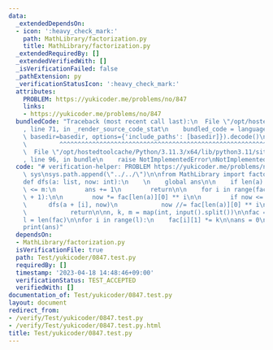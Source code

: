 ```yaml
---
data:
  _extendedDependsOn:
  - icon: ':heavy_check_mark:'
    path: MathLibrary/factorization.py
    title: MathLibrary/factorization.py
  _extendedRequiredBy: []
  _extendedVerifiedWith: []
  _isVerificationFailed: false
  _pathExtension: py
  _verificationStatusIcon: ':heavy_check_mark:'
  attributes:
    PROBLEM: https://yukicoder.me/problems/no/847
    links:
    - https://yukicoder.me/problems/no/847
  bundledCode: "Traceback (most recent call last):\n  File \"/opt/hostedtoolcache/Python/3.11.3/x64/lib/python3.11/site-packages/onlinejudge_verify/documentation/build.py\"\
    , line 71, in _render_source_code_stat\n    bundled_code = language.bundle(stat.path,\
    \ basedir=basedir, options={'include_paths': [basedir]}).decode()\n          \
    \         ^^^^^^^^^^^^^^^^^^^^^^^^^^^^^^^^^^^^^^^^^^^^^^^^^^^^^^^^^^^^^^^^^^^^^^^^^^^^^^^^^\n\
    \  File \"/opt/hostedtoolcache/Python/3.11.3/x64/lib/python3.11/site-packages/onlinejudge_verify/languages/python.py\"\
    , line 96, in bundle\n    raise NotImplementedError\nNotImplementedError\n"
  code: "# verification-helper: PROBLEM https://yukicoder.me/problems/no/847\n\nimport\
    \ sys\nsys.path.append(\"../../\")\n\nfrom MathLibrary import factorization\n\n\
    def dfs(a: list, now: int):\n    \n    global ans\n\n    if len(a) == l and now\
    \ <= m:\n        ans += 1\n        return\n\n    for i in range(fac[len(a)][1]\
    \ + 1):\n\n        now *= fac[len(a)][0] ** i\n\n        if now <= m:\n      \
    \      dfs(a + [i], now)\n            now //= fac[len(a)][0] ** i\n        else:\n\
    \            return\n\nn, k, m = map(int, input().split())\n\nfac = factorization.factorization(n)\n\
    l = len(fac)\n\nfor i in range(l):\n    fac[i][1] *= k\n\nans = 0\ndfs([], 1)\n\
    print(ans)"
  dependsOn:
  - MathLibrary/factorization.py
  isVerificationFile: true
  path: Test/yukicoder/0847.test.py
  requiredBy: []
  timestamp: '2023-04-18 14:48:46+09:00'
  verificationStatus: TEST_ACCEPTED
  verifiedWith: []
documentation_of: Test/yukicoder/0847.test.py
layout: document
redirect_from:
- /verify/Test/yukicoder/0847.test.py
- /verify/Test/yukicoder/0847.test.py.html
title: Test/yukicoder/0847.test.py
---
```

